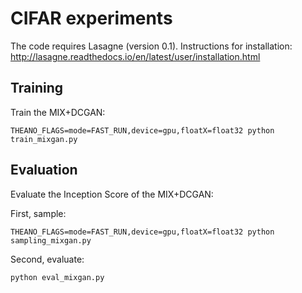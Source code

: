 # CIFAR experiments

The code requires Lasagne (version 0.1). Instructions for installation:
http://lasagne.readthedocs.io/en/latest/user/installation.html 

## Training

Train the MIX+DCGAN:

```
THEANO_FLAGS=mode=FAST_RUN,device=gpu,floatX=float32 python train_mixgan.py
```

## Evaluation

Evaluate the Inception Score of the MIX+DCGAN:

First, sample:
```
THEANO_FLAGS=mode=FAST_RUN,device=gpu,floatX=float32 python sampling_mixgan.py
```
Second, evaluate:

```
python eval_mixgan.py
```



